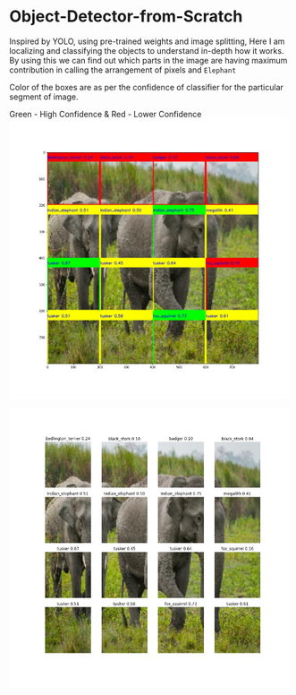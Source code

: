 # Object-Detector-from-Scratch
Inspired by YOLO, using pre-trained weights and image splitting, Here I am localizing and classifying the objects to understand in-depth how it works.
By using this we can find out which parts in the image are having maximum contribution in calling the arrangement of pixels and `Elephant`

Color of the boxes are as per the confidence of classifier for the particular segment of image.

Green - High Confidence & Red - Lower Confidence 
<br>
<img width=500 src=https://github.com/vermavinay982/Object-Detector-from-Scratch/blob/main/color_base_output.jpg>

<img width=500 src=https://github.com/vermavinay982/Object-Detector-from-Scratch/blob/main/my_plot.jpg>
